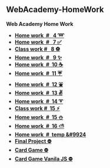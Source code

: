 ## WebAcademy-HomeWork
**Web Academy Home Work**
- **[Home work&nbsp;   # &nbsp;&nbsp;4  ➿](https://vitaminvp.github.io/WebAcademy-HomeWork/client/docs/wa_hw_4.html)**
- **[Home work&nbsp;   # &nbsp;&nbsp;7  ✅](https://vitaminvp.github.io/WebAcademy-HomeWork/client/docs/wa_hw_7.html)**
- **[Class work  # &nbsp;&nbsp;8  ⚽](https://vitaminvp.github.io/WebAcademy-HomeWork/client/docs/wa_hw_8.html)**
- **[Home work&nbsp;   # &nbsp;&nbsp;9  ✨](https://vitaminvp.github.io/WebAcademy-HomeWork/client/docs/wa_hw_9.html)**
- **[Home work&nbsp;  # &nbsp;10 ☕](https://vitaminvp.github.io/WebAcademy-HomeWork/client/docs/wa_hw_10.html)**
- **[Home work&nbsp;  # &nbsp;11 ☔](https://vitaminvp.github.io/WebAcademy-HomeWork/client/docs/wa_hw_11.html)**
- **[Home work&nbsp;  # &nbsp;12 ⛲](https://vitaminvp.github.io/WebAcademy-HomeWork/client/docs/wa_hw_12.html)**
- **[Home work&nbsp;  # &nbsp;13 ✌](https://vitaminvp.github.io/WebAcademy-HomeWork/client/docs/wa_hw_13.html)**
- **[Home work&nbsp;  # &nbsp;14 ➰](https://vitaminvp.github.io/WebAcademy-HomeWork/client/docs/wa_hw_14.html)**
- **[Class work&nbsp;# &nbsp;15 ⚡](https://vitaminvp.github.io/WebAcademy-HomeWork/client/docs/wa_hw_15.html)**
- **[Home work&nbsp;  # &nbsp;15 ⛄](https://vitaminvp.github.io/WebAcademy-HomeWork/client/docs/wa_hw_15_1.html)**
- **[Home work&nbsp;  # &nbsp;16 ⛅](https://vitaminvp.github.io/WebAcademy-HomeWork/client/docs/wa_hw_16.html)**
- **[Home work&nbsp;  # &nbsp;temp &#9924](https://vitaminvp.github.io/WebAcademy-HomeWork/client/docs/wa_temp.html)**
- **[Final Project ⛔](https://vitaminvp.github.io/WebAcademy-HomeWork/client/docs/wa_final_project.html)**
- **[Card Game ⛔](https://vitaminvp.github.io/WebAcademy-HomeWork/client/docs/cards.html)**
- **[Card Game Vanila JS ⛔](https://vitaminvp.github.io/WebAcademy-HomeWork/client/docs/cardjs.html)**


